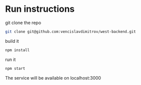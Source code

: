 # Run instructions
git clone the repo
```bash
git clone git@github.com:vencislavdimitrov/west-backend.git
```
build it
```bash
npm install
```

run it
```bash
npm start
```

The service will be available on localhost:3000